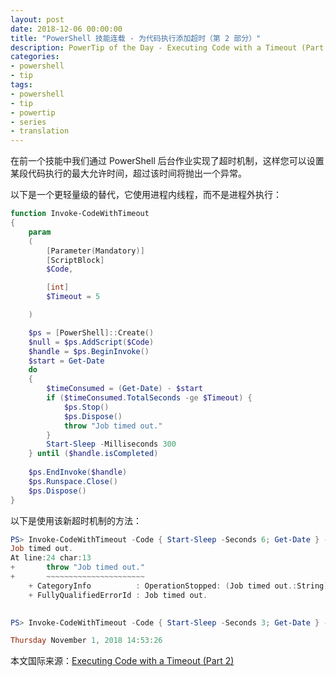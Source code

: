 ```yaml
---
layout: post
date: 2018-12-06 00:00:00
title: "PowerShell 技能连载 - 为代码执行添加超时（第 2 部分）"
description: PowerTip of the Day - Executing Code with a Timeout (Part 2)
categories:
- powershell
- tip
tags:
- powershell
- tip
- powertip
- series
- translation
---
```

在前一个技能中我们通过 PowerShell 后台作业实现了超时机制，这样您可以设置某段代码执行的最大允许时间，超过该时间将抛出一个异常。

以下是一个更轻量级的替代，它使用进程内线程，而不是进程外执行：

```powershell
function Invoke-CodeWithTimeout
{
    param
    (
        [Parameter(Mandatory)]
        [ScriptBlock]
        $Code,

        [int]
        $Timeout = 5

    )

    $ps = [PowerShell]::Create()
    $null = $ps.AddScript($Code)
    $handle = $ps.BeginInvoke()
    $start = Get-Date
    do
    {
        $timeConsumed = (Get-Date) - $start
        if ($timeConsumed.TotalSeconds -ge $Timeout) {
            $ps.Stop()
            $ps.Dispose()
            throw "Job timed out."    
        }
        Start-Sleep -Milliseconds 300
    } until ($handle.isCompleted)
    
    $ps.EndInvoke($handle)
    $ps.Runspace.Close()
    $ps.Dispose()
}
```

以下是使用该新超时机制的方法：

```powershell
PS> Invoke-CodeWithTimeout -Code { Start-Sleep -Seconds 6; Get-Date } -Timeout 5
Job timed out.
At line:24 char:13
+       throw "Job timed out."
+       ~~~~~~~~~~~~~~~~~~~~~~
    + CategoryInfo          : OperationStopped: (Job timed out.:String) [], RuntimeException
    + FullyQualifiedErrorId : Job timed out.
    

PS> Invoke-CodeWithTimeout -Code { Start-Sleep -Seconds 3; Get-Date } -Timeout 5

Thursday November 1, 2018 14:53:26
```

<!--more-->
本文国际来源：[Executing Code with a Timeout (Part 2)](https://community.idera.com/database-tools/powershell/powertips/b/tips/posts/executing-code-with-a-timeout-part-2)
